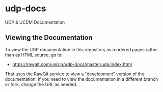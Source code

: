 # udp-docs
UDP & UCDM Documentation

## Viewing the Documentation
To view the UDP documentation in this repository as rendered pages rather than as HTML source, go to:

* https://rawgit.com/unizin/udp-docs/master/udp/index.html

That uses the [RawGit](https://rawgit.com/) service to view a "development" version of the documentation.  If you need to view the documentation in a different branch or fork, change the URL as needed.
